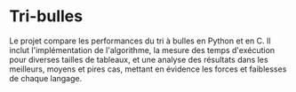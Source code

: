 # Tri-bulles
Le projet compare les performances du tri à bulles en Python et en C. Il inclut l'implémentation de l'algorithme, la mesure des temps d'exécution pour diverses tailles de tableaux, et une analyse des résultats dans les meilleurs, moyens et pires cas, mettant en évidence les forces et faiblesses de chaque langage.
